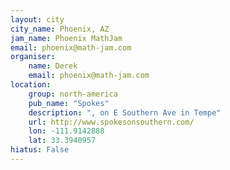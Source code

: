 ```yaml
---
layout: city
city_name: Phoenix, AZ
jam_name: Phoenix MathJam
email: phoenix@math-jam.com
organiser:
    name: Derek
    email: phoenix@math-jam.com
location:
    group: north-america
    pub_name: "Spokes"
    description: ", on E Southern Ave in Tempe"
    url: http://www.spokesonsouthern.com/
    lon: -111.9142888
    lat: 33.3940957
hiatus: False
---
```

